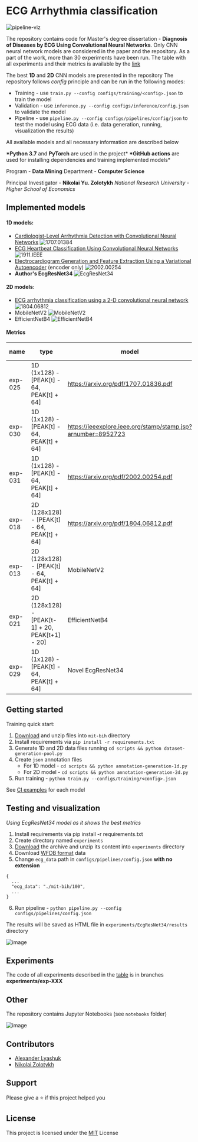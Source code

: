 # ECG Arrhythmia classification

![pipeline-viz](etc/pipeline-viz.png)

The repository contains code for Master's degree dissertation -
**Diagnosis of Diseases by ECG Using Convolutional Neural Networks**.
Only CNN neural network models are considered in the paper and the repository.
As a part of the work, more than 30 experiments have been run.
The table with all experiments and their metrics is available by the [link](https://docs.google.com/spreadsheets/d/159OjSlXuItvngeQwBxC5NaQbU9PjaMN4mY--bX26m1o)

The best **1D** and **2D** CNN models are presented in the repository
The repository follows _config_ principle and can be run in the following modes:

- Training - use `train.py --config configs/training/<config>.json` to train the model
- Validation - use `inference.py --config configs/inference/config.json` to validate the model
- Pipeline - use `pipeline.py --config configs/pipelines/config/json` to test the model using ECG data (i.e. data generation, running, visualization the results)

All available models and all necessary information are described below

**\*Python 3.7** and **PyTorch** are used in the project\*
**\*GitHub actions** are used for installing dependencies and training implemented models\*

Program - **Data Mining**
Department - **Computer Science**

Principal Investigator - **Nikolai Yu. Zolotykh**
_National Research University - Higher School of Economics_

## Implemented models

#### 1D models:

- [Cardiologist-Level Arrhythmia Detection with Convolutional Neural Networks](https://arxiv.org/abs/1707.01836) ![1707.01384](https://github.com/lxdv/ecg-classification/workflows/1707.01384/badge.svg)
- [ECG Heartbeat Classification Using Convolutional Neural Networks](https://ieeexplore.ieee.org/stamp/stamp.jsp?arnumber=8952723) ![1911.IEEE](https://github.com/lxdv/ecg-classification/workflows/1911.IEEE/badge.svg)
- [Electrocardiogram Generation and Feature Extraction Using a Variational Autoencoder](https://arxiv.org/pdf/2002.00254.pdf) (encoder only) ![2002.00254](https://github.com/lxdv/ecg-classification/workflows/2002.00254/badge.svg)
- **Author's EcgResNet34** ![EcgResNet34](https://github.com/lxdv/ecg-classification/workflows/EcgResNet34/badge.svg)

#### 2D models:

- [ECG arrhythmia classification using a 2-D convolutional neural network](https://arxiv.org/abs/1804.06812) ![1804.06812](https://github.com/lxdv/ecg-classification/workflows/1804.06812/badge.svg)
- MobileNetV2 ![MobileNetV2](https://github.com/lxdv/ecg-classification/workflows/MobileNetV2/badge.svg)
- EfficientNetB4 ![EfficientNetB4](https://github.com/lxdv/ecg-classification/workflows/EfficientNetB4/badge.svg)

#### Metrics

| **name** | **type**                                        | **model**                                                    | **accuracy** | **val loss** |
| -------- | ----------------------------------------------- | ------------------------------------------------------------ | ------------ | ------------ |
| exp-025  | 1D (1x128) - [PEAK[t] - 64, PEAK[t] + 64]       | https://arxiv.org/pdf/1707.01836.pdf                         | 0,9827       | 0,0726       |
| exp-030  | 1D (1x128) - [PEAK[t] - 64, PEAK[t] + 64]       | https://ieeexplore.ieee.org/stamp/stamp.jsp?arnumber=8952723 | 0,9864       | 1,5          |
| exp-031  | 1D (1x128) - [PEAK[t] - 64, PEAK[t] + 64]       | https://arxiv.org/pdf/2002.00254.pdf                         | 0,9886       | 0,15         |
| exp-018  | 2D (128x128) - [PEAK[t] - 64, PEAK[t] + 64]     | https://arxiv.org/pdf/1804.06812.pdf                         | 0,9920       | 0,1          |
| exp-013  | 2D (128x128) - [PEAK[t] - 64, PEAK[t] + 64]     | MobileNetV2                                                  | 0,9934       | 0,088        |
| exp-021  | 2D (128x128) - [PEAK[t-1] + 20, PEAK[t+1] - 20] | EfficientNetB4                                               | 0,9935       | 0,062        |
| exp-029  | 1D (1x128) - [PEAK[t] - 64, PEAK[t] + 64]       | Novel EcgResNet34                                            | **0,9938**   | **0,0500**   |

## Getting started

Training quick start:

1. [Download](https://storage.googleapis.com/mitdb-1.0.0.physionet.org/mit-bih-arrhythmia-database-1.0.0.zip)
   and unzip files into `mit-bih` directory
2. Install requirements via `pip install -r requirements.txt`
3. Generate 1D and 2D data files running `cd scripts && python dataset-generation-pool.py`
4. Create `json` annotation files
   - For 1D model - `cd scripts && python annotation-generation-1d.py`
   - For 2D model - `cd scripts && python annotation-generation-2d.py`
5. Run training - `python train.py --configs/training/<config>.json`

See [CI examples](https://github.com/lxdv/ecg-classification/actions) for each model

## Testing and visualization

_Using EcgResNet34 model as it shows the best metrics_

1. Install requirements via pip install -r requirements.txt
2. Create directory named `experiments`
3. [Download](https://drive.google.com/file/d/1wCy9Y4EQmI3gdVTX77U7ZXa5zPaqLQ5S/view?usp=sharing) the archive and unzip its content into `experiments` directory
4. Download [WFDB format](https://www.physionet.org/physiotools/wpg/wpg_35.htm) data
5. Change `ecg_data` path in `configs/pipelines/config.json` **with no extension**

```
{
  ...
  "ecg_data": "./mit-bih/100",
  ...
}
```

6.  Run pipeline - `python pipeline.py --config configs/pipelines/config.json`

The results will be saved as HTML file in `experiments/EcgResNet34/results` directory

![image](etc/pipeline-example.png)

## Experiments

The code of all experiments described in the [table](https://docs.google.com/spreadsheets/d/159OjSlXuItvngeQwBxC5NaQbU9PjaMN4mY--bX26m1o)
is in branches **experiments/exp-XXX**

## Other

The repository contains Jupyter Notebooks (see `notebooks` folder)

![image](etc/confusion-matrix.png)

## Contributors

- [Alexander Lyashuk](mailto:lyashuk.me@gmail.com)
- [Nikolai Zolotykh](mailto:nikolai.zolotykh@gmail.com)

## Support

Please give a ⭐️ if this project helped you

## License

This project is licensed under the [MIT](LICENCE) License
